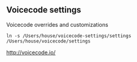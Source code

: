 ## Voicecode settings

Voicecode overrides and customizations

```
ln -s /Users/house/voicecode-settings/settings /Users/house/voicecode/settings
```

http://voicecode.io/
